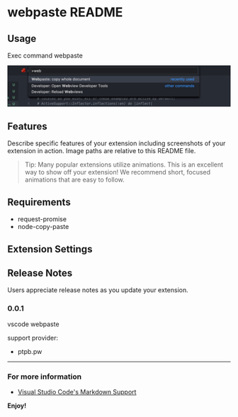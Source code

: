 # webpaste README

## Usage

Exec command webpaste

![alt text](./usage.png)


## Features

Describe specific features of your extension including screenshots of your extension in action. Image paths are relative to this README file.


> Tip: Many popular extensions utilize animations. This is an excellent way to show off your extension! We recommend short, focused animations that are easy to follow.

## Requirements

* request-promise
* node-copy-paste

## Extension Settings



## Release Notes

Users appreciate release notes as you update your extension.

### 0.0.1

vscode webpaste

support provider:
* ptpb.pw


-----------------------------------------------------------------------------------------------------------


### For more information

* [Visual Studio Code's Markdown Support](http://code.visualstudio.com/docs/languages/markdown)


**Enjoy!**
